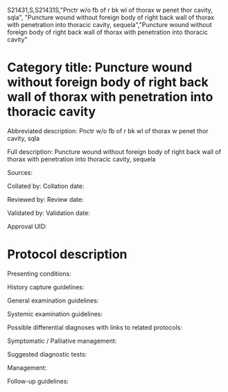 S21431,S,S21431S,"Pnctr w/o fb of r bk wl of thorax w penet thor cavity, sqla", "Puncture wound without foreign body of right back wall of thorax with penetration into thoracic cavity, sequela","Puncture wound without foreign body of right back wall of thorax with penetration into thoracic cavity"
# Category title: Puncture wound without foreign body of right back wall of thorax with penetration into thoracic cavity

Abbreviated description: Pnctr w/o fb of r bk wl of thorax w penet thor cavity, sqla

Full description: Puncture wound without foreign body of right back wall of thorax with penetration into thoracic cavity, sequela

Sources:

Collated by:
Collation date:

Reviewed by:
Review date:

Validated by:
Validation date:

Approval UID:

# Protocol description

Presenting conditions:

History capture guidelines:

General examination guidelines:

Systemic examination guidelines:

Possible differential diagnoses with links to related protocols:

Symptomatic / Palliative management:

Suggested diagnostic tests:

Management:

Follow-up guidelines:
